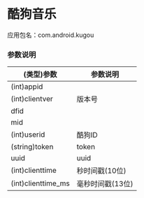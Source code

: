 # 酷狗音乐
应用包名：com.android.kugou

### 参数说明

| (类型)参数 | 参数说明 |
| -- | -- |
| (int)appid         |
| (int)clientver     | 版本号          |
| dfid               |
| mid                |
| (int)userid        | 酷狗ID          |
| (string)token      | token          |
| uuid               | uuid           |
| (int)clienttime    | 秒时间戳(10位)   |
| (int)clienttime_ms | 毫秒时间戳(13位) |
